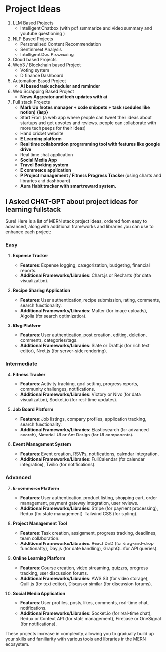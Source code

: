 # Project Ideas
1. LLM Based Projects 
    - Intelligent Chatbox (with pdf summarize and video summary and youtube questioning )
2. NLP Based Projects
    - Personalized Content Recommendation
    - Sentinment Analysis 
    - Intelligent Doc Processing 
3. Cloud based Projects
4. Web3 / Blockchain based Project
    - Voting system
    - D finance Dashboard
5. Automation Based Project
    - **AI based task scheduler and reminder**
6. Web Scrapping Based Project
    - **News Aggreator and tech updates with ai**
7. Full stack Projects
    - **Mark Up (notes manager + code snippets + task scedules like notion) {imp}**
    - Start From (a web app where people can tweet their ideas about startups and get upvotes and reviews. people can collaborate with more tech peeps for their ideas)
    - Hand cricket website
    - **E Learning platform** 
    - **Real time collaboration programming tool with features like google drive**
    - Real time chat application
    - **Social Media App**
    - **Travel Booking system**
    - **E commerce application** 
    - **P Project management / Fitness Progress Tracker** (using charts and libraries and dashboard)
    - **Aura Habit tracker with smart reward system.**

## I Asked CHAT-GPT about project ideas for learning fullstack

Sure! Here is a list of MERN stack project ideas, ordered from easy to advanced, along with additional frameworks and libraries you can use to enhance each project:

### Easy

1. **Expense Tracker**
   - **Features**: Expense logging, categorization, budgeting, financial reports.
   - **Additional Frameworks/Libraries**: Chart.js or Recharts (for data visualization).

2. **Recipe Sharing Application**
   - **Features**: User authentication, recipe submission, rating, comments, search functionality.
   - **Additional Frameworks/Libraries**: Multer (for image uploads), Algolia (for search optimization).

3. **Blog Platform**
   - **Features**: User authentication, post creation, editing, deletion, comments, categories/tags.
   - **Additional Frameworks/Libraries**: Slate or Draft.js (for rich text editor), Next.js (for server-side rendering).

### Intermediate

4. **Fitness Tracker**
   - **Features**: Activity tracking, goal setting, progress reports, community challenges, notifications.
   - **Additional Frameworks/Libraries**: Victory or Nivo (for data visualization), Socket.io (for real-time updates).

5. **Job Board Platform**
   - **Features**: Job listings, company profiles, application tracking, search functionality.
   - **Additional Frameworks/Libraries**: Elasticsearch (for advanced search), Material-UI or Ant Design (for UI components).

6. **Event Management System**
   - **Features**: Event creation, RSVPs, notifications, calendar integration.
   - **Additional Frameworks/Libraries**: FullCalendar (for calendar integration), Twilio (for notifications).

### Advanced

7. **E-commerce Platform**
   - **Features**: User authentication, product listing, shopping cart, order management, payment gateway integration, user reviews.
   - **Additional Frameworks/Libraries**: Stripe (for payment processing), Redux (for state management), Tailwind CSS (for styling).

8. **Project Management Tool**
   - **Features**: Task creation, assignment, progress tracking, deadlines, team collaboration.
   - **Additional Frameworks/Libraries**: React DnD (for drag-and-drop functionality), Day.js (for date handling), GraphQL (for API queries).

9. **Online Learning Platform**
   - **Features**: Course creation, video streaming, quizzes, progress tracking, user discussion forums.
   - **Additional Frameworks/Libraries**: AWS S3 (for video storage), Quill.js (for text editor), Disqus or similar (for discussion forums).

10. **Social Media Application**
    - **Features**: User profiles, posts, likes, comments, real-time chat, notifications.
    - **Additional Frameworks/Libraries**: Socket.io (for real-time chat), Redux or Context API (for state management), Firebase or OneSignal (for notifications).

These projects increase in complexity, allowing you to gradually build up your skills and familiarity with various tools and libraries in the MERN ecosystem.